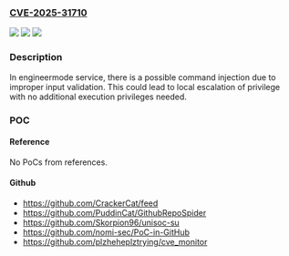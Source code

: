 ### [CVE-2025-31710](https://cve.mitre.org/cgi-bin/cvename.cgi?name=CVE-2025-31710)
![](https://img.shields.io/static/v1?label=Product&message=SC9863A%2FT606%2FT612%2FT616%2FT750%2FT765%2FT760%2FT770%2FT820%2FS8000%2FT8300%2FT9300&color=blue)
![](https://img.shields.io/static/v1?label=Version&message=Android13%2FAndroid14%2FAndroid15%20&color=brightgreen)
![](https://img.shields.io/static/v1?label=Vulnerability&message=cwe-77%20Improper%20Neutralization%20of%20Special%20Elements%20used%20in%20a%20Command%20('Command%20Injection')&color=brightgreen)

### Description

In engineermode service, there is a possible command injection due to improper input validation. This could lead to local escalation of privilege with no additional execution privileges needed.

### POC

#### Reference
No PoCs from references.

#### Github
- https://github.com/CrackerCat/feed
- https://github.com/PuddinCat/GithubRepoSpider
- https://github.com/Skorpion96/unisoc-su
- https://github.com/nomi-sec/PoC-in-GitHub
- https://github.com/plzheheplztrying/cve_monitor

